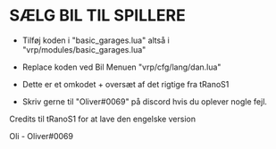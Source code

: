 # SÆLG BIL TIL SPILLERE

- Tilføj koden i "basic_garages.lua" altså i "vrp/modules/basic_garages.lua" 
- Replace koden ved Bil Menuen "vrp/cfg/lang/dan.lua"

- Dette er et omkodet + oversæt af det rigtige fra tRanoS1
- Skriv gerne til "Oliver#0069" på discord hvis du oplever nogle fejl.

Credits til tRanoS1 for at lave den engelske version 

Oli - Oliver#0069
